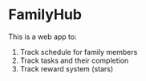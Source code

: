 # FamilyHub
This is a web app to:
1. Track schedule for family members
2. Track tasks and their completion
3. Track reward system (stars)
